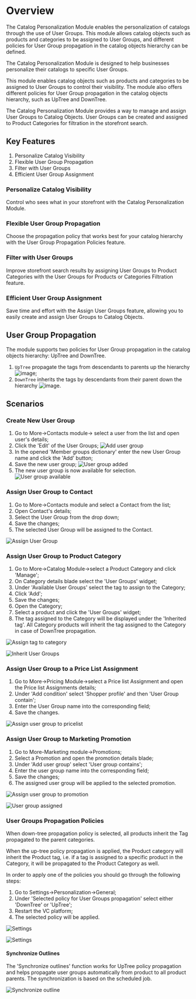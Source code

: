 # Overview
The Catalog Personalization Module enables the personalization of catalogs through the use of User Groups.
This module allows catalog objects such as products and categories to be assigned to User Groups,
and different policies for User Group propagation in the catalog objects hierarchy can be defined.

The Catalog Personalization Module is designed to help businesses personalize their catalogs to specific User Groups.

This module enables catalog objects such as products and categories to be assigned to User Groups to control
their visibility. The module also offers different policies for User Group propagation in the catalog objects hierarchy,
such as UpTree and DownTree.

The Catalog Personalization Module provides a way to manage and assign User Groups to Catalog Objects.
User Groups can be created and assigned to Product Categories for filtration in the storefront search.

## Key Features
1. Personalize Catalog Visibility
1. Flexible User Group Propagation
1. Filter with User Groups
1. Efficient User Group Assignment


### Personalize Catalog Visibility
Control who sees what in your storefront with the Catalog Personalization Module.

### Flexible User Group Propagation
Choose the propagation policy that works best for your catalog hierarchy with the User Group Propagation Policies feature.

### Filter with User Groups
Improve storefront search results by assigning User Groups to Product Categories with the User Groups for Products or Categories Filtration feature.

### Efficient User Group Assignment
Save time and effort with the Assign User Groups feature, allowing you to easily create and assign User Groups to Catalog Objects.

## User Group Propagation
The module supports two policies for User Group propagation in the catalog objects hierarchy: UpTree and DownTree.

1. `UpTree` propagate the tags from descendants to parents up the hierarchy
![image](https://user-images.githubusercontent.com/7566324/62931481-ba630c00-bdbe-11e9-9cdf-6d05e955721b.png);
1. `DownTree` inherits the tags by descendants from their parent down the hierarchy
![image](https://user-images.githubusercontent.com/7566324/62931421-a3241e80-bdbe-11e9-8f02-fd22d0fbcc6f.png).

## Scenarios

### Create New User Group

1. Go to More->Contacts module-> select a user from the list and open user's details;
1. Click the 'Edit' of the User Groups;
![Add user group](media/screen-add-usergroup.png)
1. In the opened 'Member groups dictionary' enter the new User Group name and click the 'Add' button;
1. Save the new user group;
![User group added](media/screen-usergroup-added.png)
1. The new user group is now available for selection.
![User group available](media/screen-usergroup-available.png)

### Assign User Group to Contact

1. Go to More->Contacts module and select a Contact from the list;
1. Open Contact's details;
1. Select the User Group from the drop down;
1. Save the changes;
1. The selected User Group will be assigned to the Contact.

![Assign User Group](media/screen-assign-usergroup.png)

### Assign User Group to Product Category

1. Go to More->Catalog Module->select a Product Category and click 'Manage';
1. On Category details blade select the 'User Groups' widget;
1. Under 'Available User Groups' select the tag to assign to the Category;
1. Click 'Add';
1. Save the changes;
1. Open the Category;
1. Select a product and click the 'User Groups' widget;
1. The tag assigned to the Category will be displayed under the 'Inherited tag'. All Category products will inherit the tag assigned to the Category in case of DownTree propagation.

![Assign tag to category](media/screen-assign-tags.png)

![Inherit User Groups](media/screen-inherited-tags.png)

### Assign User Group to a Price List Assignment

1. Go to More->Pricing Module->select a Price list Assignment and open the Price list Assignments details;
1. Under 'Add condition' select 'Shopper profile' and then 'User Group contain';
1. Enter the User Group name into the corresponding field;
1. Save the changes.

![Assign user group to pricelist](media/screen-assign-usergroup-to-pricelist.png)

### Assign User Group to Marketing Promotion

1. Go to More-Marketing module->Promotions;
1. Select a Promotion and open the promotion details blade;
1. Under 'Add user group' select 'User group contains';
1. Enter the user group name into the corresponding field;
1. Save the changes;
1. The assigned user group will be applied to the selected promotion.

![Assign user group to promotion](media/screen-assign-usergroup-to-promotion.png)

![User group assigned](media/screen-usergroup-assigned-to-promotion.png)

### User Groups Propagation Policies

When down-tree propagation policy is selected, all products inherit the Tag propagated to the parent categories.

When the up-tree policy propagation is applied, the Product category will inherit the Product tag, i.e. if a tag is assigned to a specific product in the Category, it will be propagated to the Product Category as well.

In order to apply one of the policies you should go through the following steps:

1. Go to Settings->Personalization->General;
1. Under 'Selected policy for User Groups propagation' select either 'DownTree' or 'UpTree';
1. Restart the VC platform;
1. The selected policy will be applied.

![Settings](media/screen-settings.png)

![Settings](media/screen-settings1.png)

#### Synchronize Outlines

The 'Synchronize outlines' function works for UpTree policy propagation and helps propagate user groups automatically from product to all product parents. The synchronization is based on the scheduled job.

![Synchronize outline](media/screen-synchronize-outlines.png)
